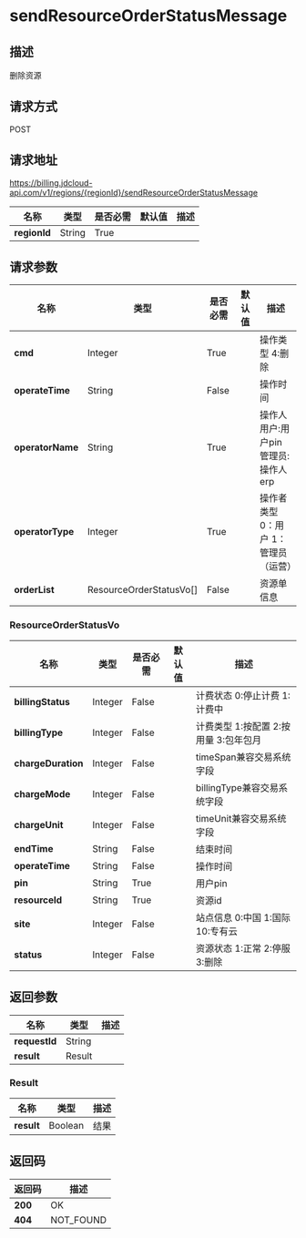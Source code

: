 # sendResourceOrderStatusMessage


## 描述
删除资源

## 请求方式
POST

## 请求地址
https://billing.jdcloud-api.com/v1/regions/{regionId}/sendResourceOrderStatusMessage

|名称|类型|是否必需|默认值|描述|
|---|---|---|---|---|
|**regionId**|String|True| | |

## 请求参数
|名称|类型|是否必需|默认值|描述|
|---|---|---|---|---|
|**cmd**|Integer|True| |操作类型 4:删除|
|**operateTime**|String|False| |操作时间|
|**operatorName**|String|True| |操作人 用户:用户pin 管理员:操作人erp|
|**operatorType**|Integer|True| |操作者类型 0：用户 1：管理员（运营）|
|**orderList**|ResourceOrderStatusVo[]|False| |资源单信息|

### ResourceOrderStatusVo
|名称|类型|是否必需|默认值|描述|
|---|---|---|---|---|
|**billingStatus**|Integer|False| |计费状态 0:停止计费 1:计费中|
|**billingType**|Integer|False| |计费类型 1:按配置 2:按用量 3:包年包月|
|**chargeDuration**|Integer|False| |timeSpan兼容交易系统字段|
|**chargeMode**|Integer|False| |billingType兼容交易系统字段|
|**chargeUnit**|Integer|False| |timeUnit兼容交易系统字段|
|**endTime**|String|False| |结束时间|
|**operateTime**|String|False| |操作时间|
|**pin**|String|True| |用户pin|
|**resourceId**|String|True| |资源id|
|**site**|Integer|False| |站点信息 0:中国 1:国际  10:专有云|
|**status**|Integer|False| |资源状态 1:正常 2:停服 3:删除|

## 返回参数
|名称|类型|描述|
|---|---|---|
|**requestId**|String| |
|**result**|Result| |

### Result
|名称|类型|描述|
|---|---|---|
|**result**|Boolean|结果|

## 返回码
|返回码|描述|
|---|---|
|**200**|OK|
|**404**|NOT_FOUND|

